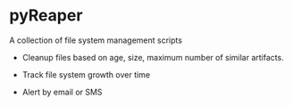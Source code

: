 # pyReaper
A collection of file system management scripts

* Cleanup files based on age, size, maximum number of similar artifacts.

* Track file system growth over time

* Alert by email or SMS
